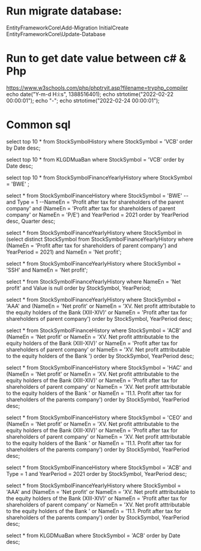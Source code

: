 # Run migrate database:
EntityFrameworkCore\Add-Migration InitialCreate
EntityFrameworkCore\Update-Database


# Run to get date value between c# & Php
https://www.w3schools.com/php/phptryit.asp?filename=tryphp_compiler
echo date("Y-m-d H:i:s", 1388516401);
echo strtotime("2022-02-22 00:00:01");
echo "-";
echo strtotime("2022-02-24 00:00:01");

# Common sql
select top 10 * from StockSymbolHistory where StockSymbol = 'VCB' order by Date desc;

select top 10 * from KLGDMuaBan where StockSymbol = 'VCB' order by Date desc;

select top 10 * from StockSymbolFinanceYearlyHistory where StockSymbol = 'BWE' ;

select * from StockSymbolFinanceHistory where StockSymbol = 'BWE' 
--and Type = 1
--NameEn = 'Profit after tax for shareholders of the parent company' 
and (NameEn = 'Profit after tax for shareholders of parent company' or NameEn = 'P/E')
and YearPeriod = 2021
order by YearPeriod desc, Quarter desc;

select * from StockSymbolFinanceYearlyHistory
where 
StockSymbol in (select distinct StockSymbol from StockSymbolFinanceYearlyHistory where 
(NameEn = 'Profit after tax for shareholders of parent company')
and YearPeriod = 2021)
and NameEn = 'Net profit';

select * from StockSymbolFinanceYearlyHistory
where 
StockSymbol = 'SSH'
and NameEn = 'Net profit';

select * from StockSymbolFinanceYearlyHistory
where 
NameEn = 'Net profit' and Value is null
order by StockSymbol, YearPeriod;	

select * from StockSymbolFinanceYearlyHistory
where 
StockSymbol = 'AAA' 
and (NameEn = 'Net profit'
or NameEn = 'XV. Net profit atttributable to the equity holders of the Bank (XIII-XIV)'
or NameEn = 'Profit after tax for shareholders of parent company')
order by StockSymbol, YearPeriod desc;	


select * from StockSymbolFinanceHistory
where 
StockSymbol = 'ACB' 
and (NameEn = 'Net profit'
or NameEn = 'XV. Net profit atttributable to the equity holders of the Bank (XIII-XIV)'
or NameEn = 'Profit after tax for shareholders of parent company'
or NameEn = 'XV. Net profit atttributable to the equity holders of the Bank ')
order by StockSymbol, YearPeriod desc;	

select * from StockSymbolFinanceHistory
where 
StockSymbol = 'HAC' 
and (NameEn = 'Net profit'
or NameEn = 'XV. Net profit atttributable to the equity holders of the Bank (XIII-XIV)'
or NameEn = 'Profit after tax for shareholders of parent company'
or NameEn = 'XV. Net profit atttributable to the equity holders of the Bank '
or NameEn = '11.1. Profit after tax for shareholders of the parents company')
order by StockSymbol, YearPeriod desc;	

select * from StockSymbolFinanceHistory
where 
StockSymbol = 'CEO' 
and (NameEn = 'Net profit'
or NameEn = 'XV. Net profit atttributable to the equity holders of the Bank (XIII-XIV)'
or NameEn = 'Profit after tax for shareholders of parent company'
or NameEn = 'XV. Net profit atttributable to the equity holders of the Bank '
or NameEn = '11.1. Profit after tax for shareholders of the parents company')
order by StockSymbol, YearPeriod desc;	


select * from StockSymbolFinanceHistory
where 
StockSymbol = 'ACB' 
and Type = 1
and YearPeriod = 2021
order by StockSymbol, YearPeriod desc;	


select * from StockSymbolFinanceYearlyHistory
where 
StockSymbol = 'AAA' 
and (NameEn = 'Net profit'
or NameEn = 'XV. Net profit atttributable to the equity holders of the Bank (XIII-XIV)'
or NameEn = 'Profit after tax for shareholders of parent company'
or NameEn = 'XV. Net profit atttributable to the equity holders of the Bank '
or NameEn = '11.1. Profit after tax for shareholders of the parents company')
order by StockSymbol, YearPeriod desc;	

select * from KLGDMuaBan
where 
StockSymbol = 'ACB' order by Date desc;
